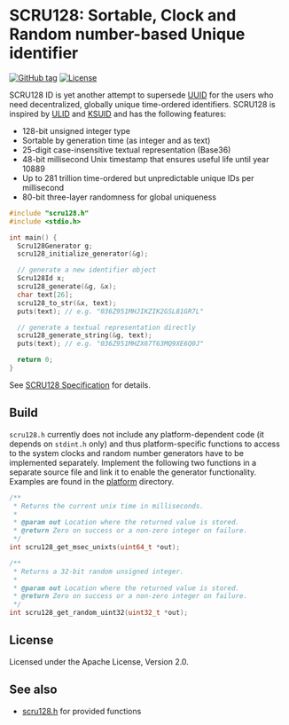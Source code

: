 # SCRU128: Sortable, Clock and Random number-based Unique identifier

[![GitHub tag](https://img.shields.io/github/v/tag/scru128/c)](https://github.com/scru128/c)
[![License](https://img.shields.io/github/license/scru128/c)](https://github.com/scru128/c/blob/main/LICENSE)

SCRU128 ID is yet another attempt to supersede [UUID] for the users who need
decentralized, globally unique time-ordered identifiers. SCRU128 is inspired by
[ULID] and [KSUID] and has the following features:

- 128-bit unsigned integer type
- Sortable by generation time (as integer and as text)
- 25-digit case-insensitive textual representation (Base36)
- 48-bit millisecond Unix timestamp that ensures useful life until year 10889
- Up to 281 trillion time-ordered but unpredictable unique IDs per millisecond
- 80-bit three-layer randomness for global uniqueness

```c
#include "scru128.h"
#include <stdio.h>

int main() {
  Scru128Generator g;
  scru128_initialize_generator(&g);

  // generate a new identifier object
  Scru128Id x;
  scru128_generate(&g, &x);
  char text[26];
  scru128_to_str(&x, text);
  puts(text); // e.g. "036Z951MHJIKZIK2GSL81GR7L"

  // generate a textual representation directly
  scru128_generate_string(&g, text);
  puts(text); // e.g. "036Z951MHZX67T63MQ9XE6Q0J"

  return 0;
}
```

See [SCRU128 Specification] for details.

[uuid]: https://en.wikipedia.org/wiki/Universally_unique_identifier
[ulid]: https://github.com/ulid/spec
[ksuid]: https://github.com/segmentio/ksuid
[scru128 specification]: https://github.com/scru128/spec

## Build

`scru128.h` currently does not include any platform-dependent code (it depends
on `stdint.h` only) and thus platform-specific functions to access to the system
clocks and random number generators have to be implemented separately. Implement
the following two functions in a separate source file and link it to enable the
generator functionality. Examples are found in the [platform] directory.

```c
/**
 * Returns the current unix time in milliseconds.
 *
 * @param out Location where the returned value is stored.
 * @return Zero on success or a non-zero integer on failure.
 */
int scru128_get_msec_unixts(uint64_t *out);

/**
 * Returns a 32-bit random unsigned integer.
 *
 * @param out Location where the returned value is stored.
 * @return Zero on success or a non-zero integer on failure.
 */
int scru128_get_random_uint32(uint32_t *out);
```

[platform]: https://github.com/scru128/c/tree/main/platform

## License

Licensed under the Apache License, Version 2.0.

## See also

- [scru128.h](https://github.com/scru128/c/blob/main/scru128.h) for provided
  functions
